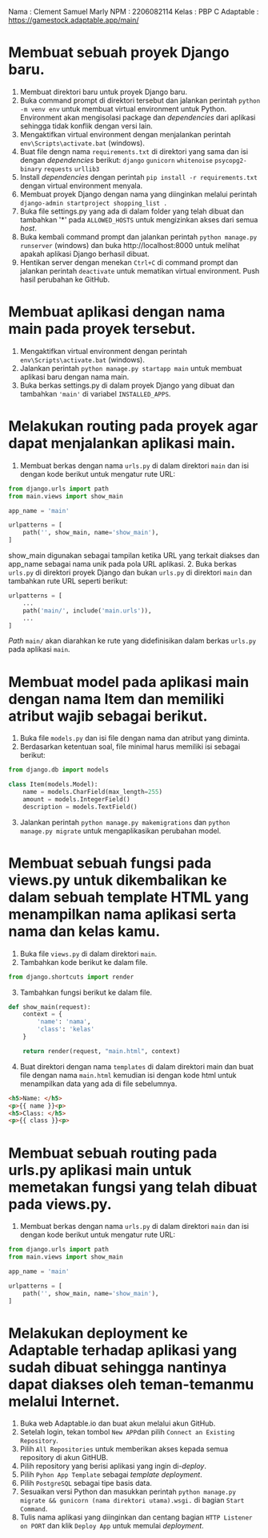 Nama        : Clement Samuel Marly
NPM         : 2206082114
Kelas       : PBP C
Adaptable   : https://gamestock.adaptable.app/main/

# Membuat sebuah proyek Django baru.
1. Membuat direktori baru untuk proyek Django baru.
2. Buka command prompt di direktori tersebut dan jalankan perintah `python -m venv env` untuk membuat virtual environment untuk Python. Environment akan mengisolasi package dan *dependencies* dari aplikasi sehingga tidak konflik dengan versi lain.
3. Mengaktifkan virtual environment dengan menjalankan perintah `env\Scripts\activate.bat` (windows).
4. Buat file dengn nama `requirements.txt` di direktori yang sama dan isi dengan *dependencies* berikut:
`django`
`gunicorn`
`whitenoise`
`psycopg2-binary`
`requests`
`urllib3`
5. Install *dependencies* dengan perintah `pip install -r requirements.txt` dengan virtual environment menyala.
6. Membuat proyek Django dengan nama yang diinginkan melalui perintah `django-admin startproject shopping_list .`
7. Buka file settings.py yang ada di dalam folder yang telah dibuat dan tambahkan '*' pada `ALLOWED_HOSTS` untuk mengizinkan akses dari semua *host*.
8. Buka kembali command prompt dan jalankan perintah `python manage.py runserver` (windows) dan buka http://localhost:8000 untuk melihat apakah aplikasi Django berhasil dibuat.
9. Hentikan server dengan menekan `Ctrl+C` di command prompt dan jalankan perintah `deactivate` untuk mematikan virtual environment. Push hasil perubahan ke GitHub.

# Membuat aplikasi dengan nama main pada proyek tersebut.
1. Mengaktifkan virtual environment dengan perintah `env\Scripts\activate.bat` (windows).
2. Jalankan perintah `python manage.py startapp main` untuk membuat aplikasi baru dengan nama main.
3. Buka berkas settings.py di dalam proyek Django yang dibuat dan tambahkan `'main'` di variabel `INSTALLED_APPS`. 

# Melakukan routing pada proyek agar dapat menjalankan aplikasi main.
1. Membuat berkas dengan nama `urls.py` di dalam direktori `main` dan isi dengan kode berikut untuk mengatur rute URL:
```python
from django.urls import path
from main.views import show_main

app_name = 'main'

urlpatterns = [
    path('', show_main, name='show_main'),
]
```
show_main digunakan sebagai tampilan ketika URL yang terkait diakses dan app_name sebagai nama unik pada pola URL aplikasi.
2. Buka berkas `urls.py` di direktori proyek Django dan bukan `urls.py` di direktori `main` dan tambahkan rute URL seperti berikut:
```python
urlpatterns = [
    ...
    path('main/', include('main.urls')),
    ...
]
```
*Path* `main/` akan diarahkan ke rute yang didefinisikan dalam berkas `urls.py` pada aplikasi `main`.

# Membuat model pada aplikasi main dengan nama Item dan memiliki atribut wajib sebagai berikut.
1. Buka file `models.py` dan isi file dengan nama dan atribut yang diminta.
2. Berdasarkan ketentuan soal, file minimal harus memiliki isi sebagai berikut:
```python
from django.db import models

class Item(models.Model):
    name = models.CharField(max_length=255)
    amount = models.IntegerField()
    description = models.TextField()
```
3. Jalankan perintah `python manage.py makemigrations` dan `python manage.py migrate` untuk mengaplikasikan perubahan model.

# Membuat sebuah fungsi pada views.py untuk dikembalikan ke dalam sebuah template HTML yang menampilkan nama aplikasi serta nama dan kelas kamu.
1. Buka file `views.py` di dalam direktori `main`.
2. Tambahkan kode berikut ke dalam file.
```python 
from django.shortcuts import render
``` 
3. Tambahkan fungsi berikut ke dalam file.
```python
def show_main(request):
    context = {
        'name': 'nama',
        'class': 'kelas'
    }

    return render(request, "main.html", context)
```
4. Buat direktori dengan nama `templates` di dalam direktori main dan buat file dengan nama `main.html` kemudian isi dengan kode html untuk menampilkan data yang ada di file sebelumnya.
```html
<h5>Name: </h5>
<p>{{ name }}<p>
<h5>Class: </h5>
<p>{{ class }}<p>
```

# Membuat sebuah routing pada urls.py aplikasi main untuk memetakan fungsi yang telah dibuat pada views.py.
1. Membuat berkas dengan nama `urls.py` di dalam direktori `main` dan isi dengan kode berikut untuk mengatur rute URL:
```python
from django.urls import path
from main.views import show_main

app_name = 'main'

urlpatterns = [
    path('', show_main, name='show_main'),
]
```


# Melakukan deployment ke Adaptable terhadap aplikasi yang sudah dibuat sehingga nantinya dapat diakses oleh teman-temanmu melalui Internet.
1. Buka web Adaptable.io dan buat akun melalui akun GitHub. 
2. Setelah login, tekan tombol `New APP`dan pilih `Connect an Existing Repository`.
3. Pilih `All Repositories` untuk memberikan akses kepada semua repository di akun GitHUB.
4. Pilih repository yang berisi aplikasi yang ingin di-*deploy*.
5. Pilih `Pyhon App Template` sebagai *template deployment*.
6. Pilih `PostgreSQL` sebagai tipe basis data.
7. Sesuaikan versi Python dan masukkan perintah `python manage.py migrate && gunicorn (nama direktori utama).wsgi.` di bagian `Start Command`.
8. Tulis nama aplikasi yang diinginkan dan centang bagian `HTTP Listener on PORT` dan klik `Deploy App` untuk memulai *deployment*.



